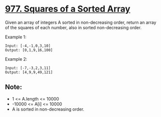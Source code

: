 [977. Squares of a Sorted Array](https://leetcode.com/problems/squares-of-a-sorted-array/)
================================

Given an array of integers A sorted in non-decreasing order,
return an array of the squares of each number, also in
sorted non-decreasing order.

Example 1:
```
Input: [-4,-1,0,3,10]
Output: [0,1,9,16,100]
```

Example 2:
```
Input: [-7,-3,2,3,11]
Output: [4,9,9,49,121]
```

Note:
-----

* 1 <= A.length <= 10000
* -10000 <= A[i] <= 10000
* A is sorted in non-decreasing order.
